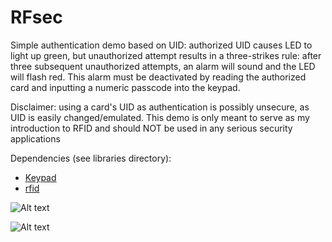 # RFsec

Simple authentication demo based on UID: authorized UID causes LED to light up green, but unauthorized attempt results in a three-strikes rule: after three subsequent unauthorized attempts, an alarm will sound and the LED will flash red. This alarm must be deactivated by reading the authorized card and inputting a numeric passcode into the keypad.

Disclaimer: using a card's UID as authentication is possibly unsecure, as UID is easily changed/emulated. This demo is only meant to serve as my introduction to RFID and should NOT be used in any serious security applications

Dependencies (see libraries directory):
* [Keypad](https://github.com/Chris--A/Keypad)
* [rfid](https://github.com/miguelbalboa/rfid)

![Alt text](https://github.com/jarodschneider/RFsec/blob/master/RFsec_bb.png?raw=true)

![Alt text](https://github.com/jarodschneider/RFsec/blob/master/RFsec_schem.png?raw=true)
